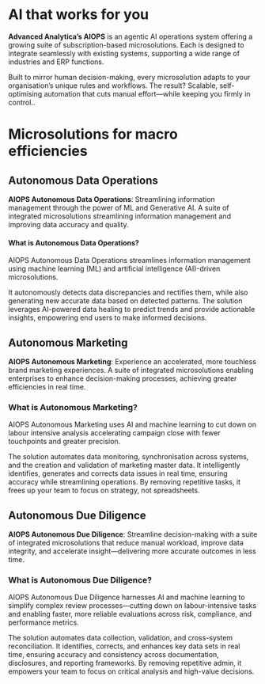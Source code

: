 # AI that works for you
**Advanced Analytica’s AIOPS** is an agentic AI operations system offering a growing suite of subscription-based microsolutions. Each is designed to integrate seamlessly with existing systems, supporting a wide range of industries and ERP functions.

Built to mirror human decision-making, every microsolution adapts to your organisation’s unique rules and workflows. The result? Scalable, self-optimising automation that cuts manual effort—while keeping you firmly in control..

# Microsolutions for macro efficiencies

## Autonomous Data Operations
**AIOPS Autonomous Data Operations**: Streamlining information management through the power of ML and Generative AI. A suite of integrated microsolutions streamlining information management and improving data accuracy and quality.

#### What is Autonomous Data Operations?

AIOPS Autonomous Data Operations streamlines information management using machine learning (ML) and artificial intelligence (AI)-driven microsolutions.

It autonomously detects data discrepancies and rectifies them, while also generating new accurate data based on detected patterns. The solution leverages AI-powered data healing to predict trends and provide actionable insights, empowering end users to make informed decisions.


## Autonomous Marketing
**AIOPS Autonomous Marketing**: Experience an accelerated, more touchless brand marketing experiences. A suite of integrated microsolutions enabling enterprises to enhance decision-making processes, achieving greater efficiencies in real time.

### What is Autonomous Marketing?
AIOPS Autonomous Marketing uses AI and machine learning to cut down on labour intensive analysis accelerating campaign close with fewer touchpoints and greater precision.

The solution automates data monitoring, synchronisation across systems, and the creation and validation of marketing master data. It intelligently identifies, generates and corrects data issues in real time, ensuring accuracy while streamlining operations. By removing repetitive tasks, it frees up your team to focus on strategy, not spreadsheets.


## Autonomous Due Diligence
**AIOPS Autonomous Due Diligence**: Streamline decision-making with a suite of integrated microsolutions that reduce manual workload, improve data integrity, and accelerate insight—delivering more accurate outcomes in less time.

### What is Autonomous Due Diligence?
AIOPS Autonomous Due Diligence harnesses AI and machine learning to simplify complex review processes—cutting down on labour-intensive tasks and enabling faster, more reliable evaluations across risk, compliance, and performance metrics.

The solution automates data collection, validation, and cross-system reconciliation. It identifies, corrects, and enhances key data sets in real time, ensuring accuracy and consistency across documentation, disclosures, and reporting frameworks. By removing repetitive admin, it empowers your team to focus on critical analysis and high-value decisions.
